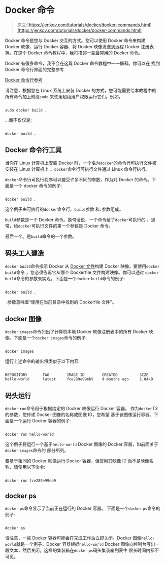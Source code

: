 # Docker 命令

> 原文:[https://jenkov.com/tutorials/docker/docker-commands.html](https://jenkov.com/tutorials/docker/docker-commands.html)

Docker 命令是您与 Docker 交互的方式。您可以使用 Docker 命令来构建 Docker 映像、运行 Docker 容器、将 Docker 映像发送到远程 Docker 注册表等。在这个 Docker 命令教程中，我将描述一些最常用的 Docker 命令。

Docker 有很多命令，我不会在这篇 Docker 命令教程中一一解释。你可以在
找到 Docker 命令行界面的完整参考

[Docker 命令行参考](https://docs.docker.com/engine/reference/commandline/docker/)

请注意，根据您在 Linux 系统上安装 Docker 的方式，您可能需要给本教程中的所有命令加上前缀`sudo` 来使用超级用户权限运行它们。例如，

```

sudo docker build .

```

...而不仅仅是:

```

docker build .

```

## Docker 命令行工具

当你在 Linux 计算机上安装 Docker 时，一个名为`docker`的命令行可执行文件被安装在 Linux 计算机上 。`docker`命令行可执行文件通过 Linux 命令行执行。

`docker`命令行可执行程序可以接受许多不同的参数，作为对 Docker 的命令。下面是一个 docker 命令的例子:

```

docker build .

```

这个例子由可执行的`docker`命令行、`build`参数 和`.`参数组成。

`build`参数是一个 Docker 命令。换句话说，一个命令给了`docker`可执行的 。通常，给`docker`可执行文件的第一个参数是 Docker 命令。

最后一个。是`build`命令的一个参数。

## 码头工人建造

`docker` `build`命令指示 Docker 从 [Docker 文件](dockerfile.html)构建 Docker 映像。要使用`docker` `build`命令 ，您必须告诉它从哪个 Dockerfile 文件构建映像。你可以通过 `docker` `build`命令的参数来实现。下面是一个`docker` `build`命令的例子:

```

docker build .

```

`.`参数意味着“使用在当前目录中找到的 Dockerfile 文件”。

## docker 图像

`docker` `images`命令列出了计算机本地 Docker 映像注册表中的所有 Docker 映像。下面是一个`docker images`命令的例子:

```

docker images

```

运行上述命令的输出将类似于以下内容:

```

REPOSITORY       TAG        IMAGE ID        CREATED          SIZE
hello-world      latest     fce289e99eb9    9 months ago     1.84kB

```

## 码头运行

`docker` `run`命令用于根据给定的 Docker 映像运行 Docker 容器。 作为`docker`T3 的参数，您传递 Docker 图像的名称或图像 ID，您希望 基于该图像运行容器。下面是一个运行 Docker 容器的例子:

```

docker run hello-world

```

这个例子将运行一个基于`hello-world` Docker 图像的 Docker 容器，如前面关于`docker` `images`命令的 部分所列。

要基于相同的 Docker 映像运行 Docker 容器，但使用其映像 ID 而不是映像名称，请使用以下命令:

```

docker run fce289e99eb9

```

## docker ps

`docker` `ps`命令显示了当前正在运行的 Docker 容器。 下面是一个`docker` `ps`命令的例子:

```

docker ps

```

请注意，一些 Docker 容器可能会在完成工作后立即关闭。Docker 图像`hello-world`就是一个例子。Docker 容器根据`hello-world` Docker 图像向控制台写出一段文本，然后关闭。这样的集装箱在`docker` `ps`码头集装箱列表中 很长时间内都不可见。